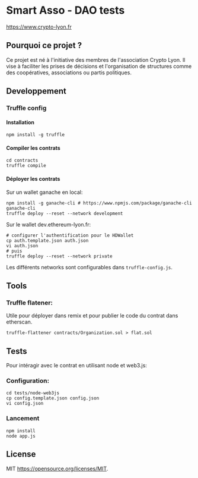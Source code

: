 Smart Asso - DAO tests
===============================


https://www.crypto-lyon.fr


Pourquoi ce projet ?
----------------

Ce projet est né à l'initiative des membres de l'association Crypto Lyon.
Il vise à faciliter les prises de décisions et l'organisation de structures 
comme des coopératives, associations ou partis politiques.

Developpement
-------------------

### Truffle config

#### Installation
```
npm install -g truffle
```

#### Compiler les contrats
```
cd contracts
truffle compile
```

#### Déployer les contrats

Sur un wallet ganache en local:
```
npm install -g ganache-cli # https://www.npmjs.com/package/ganache-cli
ganache-cli
truffle deploy --reset --network development
```

Sur le wallet dev.ethereum-lyon.fr:

```
# configurer l'authentification pour le HDWallet
cp auth.template.json auth.json
vi auth.json
# puis 
truffle deploy --reset --network private
```

Les différents networks sont configurables dans `truffle-config.js`.

Tools
-------

### Truffle flatener:

Utile pour déployer dans remix et pour publier le code du contrat dans etherscan.

```
truffle-flattener contracts/Organization.sol > flat.sol
```



Tests
-------

Pour intéragir avec le contrat en utilisant node et web3.js:

### Configuration:

```
cd tests/node-web3js
cp config.template.json config.json
vi config.json
```

### Lancement

```
npm install
node app.js
```


License
-------

MIT
https://opensource.org/licenses/MIT.
